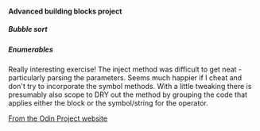 #### Advanced building blocks project

##### Bubble sort

##### Enumerables
Really interesting exercise!  The inject method was difficult to get neat - particularly parsing the parameters. Seems much happier if I cheat and don't try to incorporate the symbol methods.  With a little tweaking there is presumably also scope to DRY out the method by grouping the code that applies either the block or the symbol/string for the operator.


[From the Odin Project website](http://www.theodinproject.com/ruby-programming/advanced-building-blocks?ref=lnav)